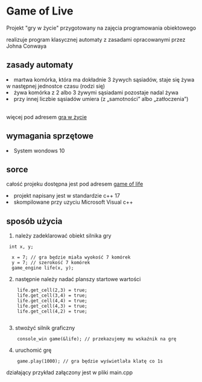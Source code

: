 # Game of Live 


Projekt "gry w życie" przygotowany na zajęcia programowania obiektowego

realizuje program klasycznej automaty z zasadami opracowanymi przez Johna Conwaya


## zasady automaty
<li>martwa komórka, która ma dokładnie 3 żywych sąsiadów, staje się żywa w następnej jednostce czasu (rodzi się)

<li>żywa komórka z 2 albo 3 żywymi sąsiadami pozostaje nadal żywa

<li>przy innej liczbie sąsiadów umiera (z „samotności” albo „zatłoczenia”)


<br>więcej pod adresem 
 [gra w życie ](https://pl.wikipedia.org/wiki/Gra_w_%C5%BCycie)

## wymagania sprzętowe 
<li> System wondows 10



## sorce
całość projeku dostępna jest pod adresem 
[game of life](https://github.com/piotr233/gol)

<li>projekt napisany jest w standardzie c++ 17 
<li>skompilowane przy uzyciu Microsoft Visual c++
<br>

## sposób użycia 
1. należy zadeklarować obiekt silnika gry <br>
  ```  
   int x, y;

    x = 7; // gra będzie miała wyokość 7 komórek 
    y = 7; // szerokość 7 komórek
    game_engine life(x, y);
```
2. następnie należy nadać planszy startowe wartości <br>
```   
    life.get_cell(2,3) = true;
    life.get_cell(3,4) = true;
    life.get_cell(4,4) = true;
    life.get_cell(4,3) = true;
    life.get_cell(4,2) = true;
   
```
3. stwożyć silnik graficzny
```
    console_win game(&life); // przekazujemy mu wskaźnik na grę 
```
4. uruchomić grę 
```     
    game.play(1000); // gra będzie wyświetlała klatę co 1s 
```

działający przykład załączony jest w pliki main.cpp 
